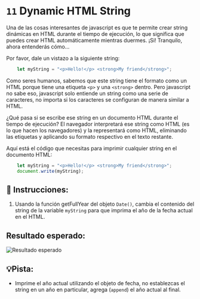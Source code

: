 # `11` Dynamic HTML String

Una de las cosas interesantes de javascript es que te permite crear string dinámicas en HTML durante el tiempo de ejecución, lo que significa que puedes crear HTML automáticamente mientras duermes. ¡Si! Tranquilo, ahora entenderás cómo...

Por favor, dale un vistazo a la siguiente string:

```javascript 
    let myString = "<p>Hello!</p> <strong>My friend</strong>";
```

Como seres humanos, sabemos que este string tiene el formato como un HTML porque tiene una etiqueta `<p>` y una `<strong>` dentro. Pero javascript no sabe eso, javascript solo entiende un string como una serie de caracteres, no importa si los caracteres se configuran de manera similar a HTML.

¿Qué pasa si se escribe ese string en un documento HTML durante el tiempo de ejecución? El navegador interpretará ese string como HTML (es lo que hacen los navegadores) y la representará como HTML, eliminando las etiquetas y aplicando su formato respectivo en el texto restante.

Aquí está el código que necesitas para imprimir cualquier string en el documento HTML:

```js
    let myString = "<p>Hello!</p> <strong>My friend</strong>";
    document.write(myString);
```
## 📝 Instrucciones:

1. Usando la función getFullYear del objeto `Date()`, cambia el contenido del string de la variable `myString` para que imprima el año de la fecha actual en el HTML.

## Resultado esperado:

![Resultado esperado](../../.learn/assets/12-1.png)

## 💡Pista:

+ Imprime el año actual utilizando el objeto de fecha, no establezcas el string en un año en particular, agrega (`append`) el año actual al final.